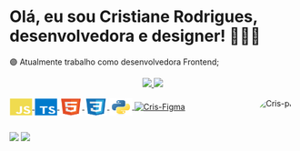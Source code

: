 # Olá, eu sou Cristiane Rodrigues, desenvolvedora e designer! 🚀🚀🚀

 🟣 Atualmente trabalho como desenvolvedora Frontend;
<div align="center">
  <a href="https://github.com/crodsil">
  <img height="180em" src="https://github-readme-stats.vercel.app/api?username=crodsil&show_icons=true&theme=dracula&include_all_commits=true&count_private=true"/>
  <img height="180em" src="https://github-readme-stats.vercel.app/api/top-langs/?username=crodsil&layout=compact&langs_count=7&theme=dracula"/>
</div>

<div style="display: inline_block"><br>
  <img align="center" alt="Cris-Js" height="30" width="40" src="https://raw.githubusercontent.com/devicons/devicon/master/icons/javascript/javascript-plain.svg">
  <img align="center" alt="Cris-Ts" height="30" width="40" src="https://raw.githubusercontent.com/devicons/devicon/master/icons/typescript/typescript-plain.svg">
  <img align="center" alt="Cris-HTML" height="30" width="40" src="https://raw.githubusercontent.com/devicons/devicon/master/icons/html5/html5-original.svg">
  <img align="center" alt="Cris-CSS" height="30" width="40" src="https://raw.githubusercontent.com/devicons/devicon/master/icons/css3/css3-original.svg">
  <img align="center" alt="Cris-Python" height="30" width="40" src="https://raw.githubusercontent.com/devicons/devicon/master/icons/python/python-original.svg">
  <img align="center" alt="Cris-Figma" height="30" width="40" src="https://cdn.jsdelivr.net/gh/devicons/devicon/icons/figma/figma-original.svg">
  <img align="right" alt="Cris-pic" height="150" style="border-radius:50px;" src="https://images-ext-2.discordapp.net/external/LyJnlgfTXnr4E569n9ruV20ltah5cwJVW0PuZr3gyuA/https/picrew.me/shareImg/org/202208/700620_GD0g4LzX.png?width=449&height=449">
</div>
  
  ##
 
<div> 
  <a href = "mailto:cristiane.rodriguesdasilva@gmail.com"><img src="https://img.shields.io/badge/-Gmail-%23333?style=for-the-badge&logo=gmail&logoColor=white" target="_blank"></a>
  <a href="https://www.linkedin.com/in/cristiane-rodrigues-da-silva-856bab43" target="_blank"><img src="https://img.shields.io/badge/-LinkedIn-%230077B5?style=for-the-badge&logo=linkedin&logoColor=white" target="_blank"></a> 
 
  
</div>

	
